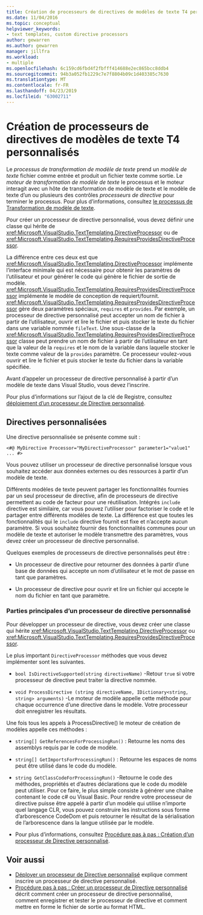 ```yaml
---
title: Création de processeurs de directives de modèles de texte T4 personnalisés
ms.date: 11/04/2016
ms.topic: conceptual
helpviewer_keywords:
- text templates, custom directive processors
author: gewarren
ms.author: gewarren
manager: jillfra
ms.workload:
- multiple
ms.openlocfilehash: 6c159cd6fbd4f2fbfff414688e2ec865bcc8ddb4
ms.sourcegitcommit: 94b3a052fb1229c7e7f8804b09c1d403385c7630
ms.translationtype: MT
ms.contentlocale: fr-FR
ms.lasthandoff: 04/23/2019
ms.locfileid: "63002711"
---
```

# <a name="creating-custom-t4-text-template-directive-processors"></a>Création de processeurs de directives de modèles de texte T4 personnalisés

Le *processus de transformation de modèle de texte* prend un *modèle de texte* fichier comme entrée et produit un fichier texte comme sortie. Le *moteur de transformation de modèle de texte* le processus et le moteur interagit avec un hôte de transformation de modèle de texte et le modèle de texte d’un ou plusieurs des contrôles *processeurs de directive* pour terminer le processus. Pour plus d’informations, consultez [le processus de Transformation de modèle de texte](../modeling/the-text-template-transformation-process.md).

Pour créer un processeur de directive personnalisé, vous devez définir une classe qui hérite de <xref:Microsoft.VisualStudio.TextTemplating.DirectiveProcessor> ou de <xref:Microsoft.VisualStudio.TextTemplating.RequiresProvidesDirectiveProcessor>.

La différence entre ces deux est que <xref:Microsoft.VisualStudio.TextTemplating.DirectiveProcessor> implémente l’interface minimale qui est nécessaire pour obtenir les paramètres de l’utilisateur et pour générer le code qui génère le fichier de sortie de modèle. <xref:Microsoft.VisualStudio.TextTemplating.RequiresProvidesDirectiveProcessor> implémente le modèle de conception de requiert/fournit. <xref:Microsoft.VisualStudio.TextTemplating.RequiresProvidesDirectiveProcessor> gère deux paramètres spéciaux, `requires` et `provides`.  Par exemple, un processeur de directive personnalisé peut accepter un nom de fichier à partir de l’utilisateur, ouvrir et lire le fichier et puis stocker le texte du fichier dans une variable nommée `fileText`. Une sous-classe de la <xref:Microsoft.VisualStudio.TextTemplating.RequiresProvidesDirectiveProcessor> classe peut prendre un nom de fichier à partir de l’utilisateur en tant que la valeur de la `requires` et le nom de la variable dans laquelle stocker le texte comme valeur de la `provides` paramètre. Ce processeur voulez-vous ouvrir et lire le fichier et puis stocker le texte du fichier dans la variable spécifiée.

Avant d’appeler un processeur de directive personnalisé à partir d’un modèle de texte dans Visual Studio, vous devez l’inscrire.

Pour plus d’informations sur l’ajout de la clé de Registre, consultez [déploiement d’un processeur de Directive personnalisé](../modeling/deploying-a-custom-directive-processor.md).

## <a name="custom-directives"></a>Directives personnalisées

Une directive personnalisée se présente comme suit :

`<#@ MyDirective Processor="MyDirectiveProcessor" parameter1="value1" ... #>`

Vous pouvez utiliser un processeur de directive personnalisé lorsque vous souhaitez accéder aux données externes ou des ressources à partir d’un modèle de texte.

Différents modèles de texte peuvent partager les fonctionnalités fournies par un seul processeur de directive, afin de processeurs de directive permettent au code de facteur pour une réutilisation. Intégrés `include` directive est similaire, car vous pouvez l’utiliser pour factoriser le code et le partager entre différents modèles de texte. La différence est que toutes les fonctionnalités qui le `include` directive fournit est fixe et n’accepte aucun paramètre. Si vous souhaitez fournir des fonctionnalités communes pour un modèle de texte et autoriser le modèle transmettre des paramètres, vous devez créer un processeur de directive personnalisé.

Quelques exemples de processeurs de directive personnalisés peut être :

- Un processeur de directive pour retourner des données à partir d’une base de données qui accepte un nom d’utilisateur et le mot de passe en tant que paramètres.

- Un processeur de directive pour ouvrir et lire un fichier qui accepte le nom du fichier en tant que paramètre.

### <a name="principal-parts-of-a-custom-directive-processor"></a>Parties principales d’un processeur de directive personnalisé

Pour développer un processeur de directive, vous devez créer une classe qui hérite <xref:Microsoft.VisualStudio.TextTemplating.DirectiveProcessor> ou <xref:Microsoft.VisualStudio.TextTemplating.RequiresProvidesDirectiveProcessor>.

Le plus important `DirectiveProcessor` méthodes que vous devez implémenter sont les suivantes.

- `bool IsDirectiveSupported(string directiveName)` -Retour `true` si votre processeur de directive peut traiter la directive nommée.

- `void ProcessDirective (string directiveName, IDictionary<string, string> arguments)` -Le moteur de modèle appelle cette méthode pour chaque occurrence d’une directive dans le modèle. Votre processeur doit enregistrer les résultats.

Une fois tous les appels à ProcessDirective() le moteur de création de modèles appelle ces méthodes :

- `string[] GetReferencesForProcessingRun()` : Retourne les noms des assemblys requis par le code de modèle.

- `string[] GetImportsForProcessingRun()` : Retourne les espaces de noms peut être utilisé dans le code du modèle.

- `string GetClassCodeForProcessingRun()` -Retourne le code des méthodes, propriétés et d’autres déclarations que le code du modèle peut utiliser. Pour ce faire, le plus simple consiste à générer une chaîne contenant le code c# ou Visual Basic. Pour rendre votre processeur de directive puisse être appelé à partir d’un modèle qui utilise n’importe quel langage CLR, vous pouvez construire les instructions sous forme d’arborescence CodeDom et puis retourner le résultat de la sérialisation de l’arborescence dans la langue utilisée par le modèle.

- Pour plus d’informations, consultez [Procédure pas à pas : Création d’un processeur de Directive personnalisé](../modeling/walkthrough-creating-a-custom-directive-processor.md).

## <a name="see-also"></a>Voir aussi

- [Déployer un processeur de Directive personnalisé](../modeling/deploying-a-custom-directive-processor.md) explique comment inscrire un processeur de directive personnalisé.
- [Procédure pas à pas : Créer un processeur de Directive personnalisé](../modeling/walkthrough-creating-a-custom-directive-processor.md) décrit comment créer un processeur de directive personnalisé, comment enregistrer et tester le processeur de directive et comment mettre en forme le fichier de sortie au format HTML.